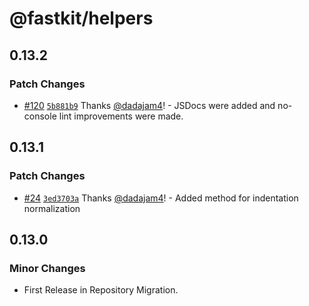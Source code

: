 # @fastkit/helpers

## 0.13.2

### Patch Changes

- [#120](https://github.com/dadajam4/fastkit/pull/120) [`5b881b9`](https://github.com/dadajam4/fastkit/commit/5b881b94ce1852c12cc3c8f6954564d5235cba4d) Thanks [@dadajam4](https://github.com/dadajam4)! - JSDocs were added and no-console lint improvements were made.

## 0.13.1

### Patch Changes

- [#24](https://github.com/dadajam4/fastkit/pull/24) [`3ed3703a`](https://github.com/dadajam4/fastkit/commit/3ed3703aa9092bf47caed6ec192ef4d5a7621d34) Thanks [@dadajam4](https://github.com/dadajam4)! - Added method for indentation normalization

## 0.13.0

### Minor Changes

- First Release in Repository Migration.
